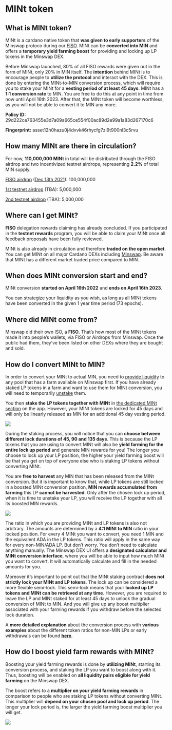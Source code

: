 # MINt token

## What is MINt token?

MINt is a cardano native token that **was given to early supporters** of the Minswap protoco during our [FISO](fiso.md). MINt can be **converted into MIN** and offers a **temporary yield farming boost** for providing and locking up LP tokens in the Minswap DEX.

Before Minswap launched, 80% of all FISO rewards were given out in the form of MINt, only 20% in MIN itself. The **intention** behind MINt is to encourage people to **utilize the protocol** and interact with the DEX. This is done by entering the MINt-to-MIN conversion process, which will require you to stake your MINt for a **vesting period of at least 45 days**. MINt has a **1:1 conversion rate** to MIN. You are free to do this at any point in time from now until April 16th 2023. After that, the MINt token will become worthless, as you will not be able to convert it to MIN any more.&#x20;

**Policy ID:** 29d222ce763455e3d7a09a665ce554f00ac89d2e99a1a83d267170c6&#x20;

**Fingerprint:** asset12h0hazu0j4dvvk46rhycfg7zl9t900nl3c5rvu

## How many MINt are there in circulation?

For now, **110,000,000 MINt** in total will be distributed through the FISO airdrop and two incentivized testnet airdrops, representing **2.2%** of total MIN supply.

[FISO airdrop](https://minswap-labs.medium.com/minswap-fair-launch-tokenomics-and-fiso-airdrop-start-date-a75f3e75a546) ([Dec 13th 2021](https://minswap-labs.medium.com/how-to-claim-fiso-rewards-b348e21ef69e)): 100,000,000&#x20;

[1st testnet airdrop](https://minswap-labs.medium.com/minswap-is-the-first-dapp-live-on-cardano-public-testnet-token-rewards-for-use-24032a5cb7ab) (TBA): 5,000,000&#x20;

[2nd testnet airdrop](https://minswap-labs.medium.com/announcing-the-incentivized-test-flight-rewards-8e714e0ebbc0) (TBA): 5,000,000

## **Where can I get MINt?**

**FISO** delegation rewards claiming has already concluded. If you participated in the **testnet rewards** program, you will be able to claim your MINt once all feedback proposals have been fully reviewed.

MINt is also already in circulation and therefore **traded on the open market**. You can get MINt on all major Cardano DEXs including [Minswap](https://app.minswap.org/swap). Be aware that MINt has a different market traded price compared to MIN.

## **When does MINt conversion start and end?**

MINt conversion **started on April 16th 2022** and **ends on April 16th 2023**.&#x20;

You can strategize your liquidity as you wish, as long as all MINt tokens have been converted in the given 1 year time period (73 epochs).

## Where did MINt come from?&#x20;

Minswap did their own ISO, a **FISO**. That’s how most of the MINt tokens made it into people’s wallets, via FISO or Airdrops from Minswap. Once the public had them, they’ve been listed on other DEXs where they are bought and sold.

## **How do I convert MINt to MIN?**

In order to convert your MINt to actual MIN, you need to [provide liquidity](https://app.minswap.org/liquidity) to any pool that has a farm available on Minswap first. If you have already staked LP tokens in a farm and want to use them for MINt conversion, you will need to temporarily [unstake](https://app.minswap.org/farm) them.

You then **stake the LP tokens together with MINt** in [the dedicated MINt section](https://app.minswap.org/mint) on the app. However, your MINt tokens are locked for 45 days and will only be linearly released as MIN for an additional 45 day vesting period.

![](https://lh5.googleusercontent.com/vJYqBqbpLeQGEBoK97suc8yNhGVZ03E876aKPVWA\_6rJfzfsdnDa7zG\_NoabdlXi2VCzpmCl2t1WlA1Yz9M1iJITbiZtCL503EFdAR4dp8wLrhpRiAGXVjzLXCvPtqrpr6\_kNE5Q)

During the staking process, you will notice that you can **choose between different lock durations of 45, 90 and 135 days**. This is because the LP tokens that you are using to convert MINt will also be **yield farming for the entire lock up period** and generate MIN rewards for you! The longer you choose to lock up your LP position, the higher your yield farming boost will be that you get on top of everyone else who is staking LP tokens without converting MINt.

You are **free to harvest** any MIN that has been released from the MINt conversion. But it is important to know that, while LP tokens are still locked in a boosted MINt conversion position, **MIN rewards accumulated from farming** this LP **cannot be harvested**. Only after the chosen lock up period, when it is time to unstake your LP, you will receive the LP together with all its boosted MIN rewards.

![](https://lh6.googleusercontent.com/NpO09gmgoVALFMg-TNO81ZgtRx6xQFU1y-bQ3dKDNEHRkL0gYqEhUgrQvqNT0S59V-PE4GubtYnL3NB3ImafTWmQVPE37k2vqNw6i7SdzvvcCNfcQGrn\_kcmFU5\_eUfvwNmWmlTE)

The ratio in which you are providing MINt and LP tokens is also not arbitrary. The amounts are determined by a **4:1 MINt to MIN** ratio in your locked position. For every 4 MINt you want to convert, you need 1 MIN and the equivalent ADA in the LP tokens. This ratio will apply in the same way for every non-MIN/ADA LP. But don’t worry. You don’t need to calculate anything manually. The Minswap DEX UI offers a **designated calculator and MINt conversion interface**, where you will be able to input how much MINt you want to convert. It will automatically calculate and fill in the needed amounts for you.

Moreover it’s important to point out that the MINt staking contract **does not strictly lock your MINt and LP tokens**. The lock up can be considered a more flexible semi-lock. This semi-lock means that your **locked up LP tokens and MINt can be retrieved at any time**. However, you are required to leave the LP and MINt staked for at least 45 days to unlock the gradual conversion of MINt to MIN. And you will give up any boost multiplier associated with your farming rewards if you withdraw before the selected lock duration.

A **more detailed explanation** about the conversion process with **various examples** about the different token ratios for non-MIN LPs or early withdrawals can be found [**here**](https://minswap-labs.medium.com/mint-conversion-routes-boosted-yield-farming-more-7bea2e230585).

## **How do I boost yield farm rewards with MINt?**

Boosting your yield farming rewards is done by **utilizing MINt**, starting its conversion process, and staking the LP you want to boost along with it. Thus, boosting will be enabled on **all liquidity pairs eligible for yield farming** on the Minswap DEX.

The boost refers to a **multiplier on your yield farming rewards** in comparison to people who are staking LP tokens without converting MINt. This multiplier will **depend on your chosen pool and lock up period**. The longer your lock period is, the larger the yield farming boost multiplier you will get.

![](https://lh4.googleusercontent.com/X1JgTvD3a\_mFdsGhLnDoE6t8OfKHSVf7fOOSnsKgzvtvjaOvatXbwgCaHybz9RJJmKVR\_aSZxKk0IqTQAz-25pyO86VLHbmpgWqNaEco-1BPaxY33Vybk5ZSicMCZUy-fYZ0Lwyj)




